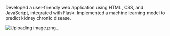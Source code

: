 Developed a user-friendly web application using HTML, CSS, and JavaScript, integrated with Flask. Implemented a machine learning model to predict kidney chronic disease.

![Uploading image.png…]()



